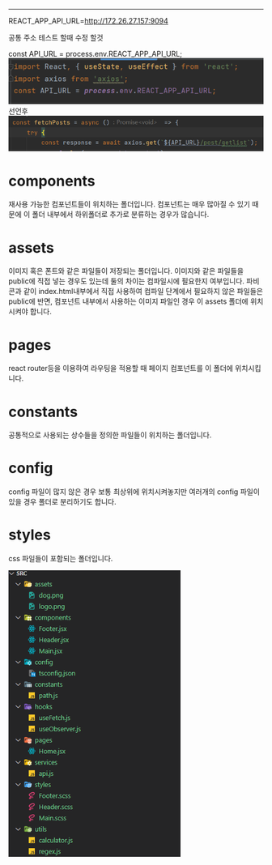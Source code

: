 
---
REACT_APP_API_URL=http://172.26.27.157:9094

공통 주소 테스트 할때 수정 할것

const API_URL = process.env.REACT_APP_API_URL;
![img_2.png](img%2Fimg_2.png)
선언후
![img_1.png](img%2Fimg_1.png)
# components
재사용 가능한 컴포넌트들이 위치하는 폴더입니다.
컴포넌트는 매우 많아질 수 있기 때문에 이 폴더 내부에서 하위폴더로 추가로 분류하는 경우가 많습니다.

# assets
이미지 혹은 폰트와 같은 파일들이 저장되는 폴더입니다.
이미지와 같은 파일들을 public에 직접 넣는 경우도 있는데 둘의 차이는 컴파일시에 필요한지 여부입니다.
파비콘과 같이 index.html내부에서 직접 사용하여 컴파일 단계에서 필요하지 않은 파일들은 public에
반면, 컴포넌트 내부에서 사용하는 이미지 파일인 경우 이 assets 폴더에 위치시켜야 합니다.

# pages
react router등을 이용하여 라우팅을 적용할 때 페이지 컴포넌트를 이 폴더에 위치시킵니다.

# constants
공통적으로 사용되는 상수들을 정의한 파일들이 위치하는 폴더입니다.

# config
config 파일이 많지 않은 경우 보통 최상위에 위치시켜놓지만 여러개의 config 파일이 있을 경우 폴더로 분리하기도 합니다.

# styles
css 파일들이 포함되는 폴더입니다.

![img.png](img%2Fimg.png)